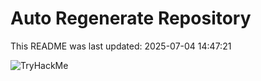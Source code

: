# Auto Regenerate Repository

This README was last updated: 2025-07-04 14:47:21

 ![TryHackMe](https://tryhackme.com/badge/533634)